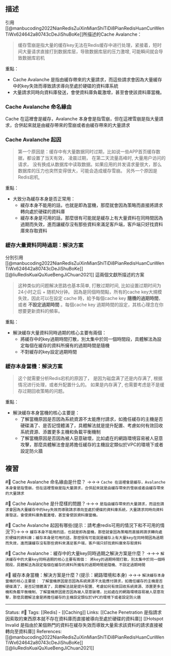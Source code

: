 ## 描述

引用[[@manbucoding2022NianRedisZuiXinMianShiTiDi8PianRedisHuanCunWenTiWx624642a80743cDeJiShuBoKe]]所描述的Cache Avalanche：
> 缓存雪崩是指大量的缓存key无法在Redis缓存中进行处理，紧接着，短时间大量请求直接打到数据库层，导致数据库层的压力激增, 可能瞬间就会导致数据库宕机

重點：
- Cache Avalanche 是指由緩存帶來的大量請求，而這些請求會因為大量緩存中的key失效而導致請求導向至處於硬碟的資料庫系統
- 大量請求同時向資料庫發送，會使資料庫負載激增，甚至會使該資料庫當機。


### Cache Avalanche 命名緣由
Cache 在這裡會是緩存，Avalanche 本身會是指雪崩，但在這裡雪崩是指大量請求，合併起來就是由緩存帶來的雪崩或者由緩存帶來的大量請求

### Cache Avalanche 起因
> 第一个原因是：缓存中有大量数据同时过期，比如说一些APP首页缓存数据，都设置了当天有效， 凌晨过期， 在第二天流量高峰时, 大量用户访问的请求， 没有换成从数据库中读取数据。如果应用的并发请求量很大，那么数据库的压力也突然变得很大，可能会造成缓存雪崩。
> 另外一个原因是Redis宕机, 

重點：
- 大致分為緩存本身是否正常用：
	- 緩存本身不能用的話，也就是即為當機，那麼就會因為策略而直接將請求轉向處於硬碟的資料庫
	- 緩存本身是可用的話，那麼很有可能就是緩存上有大量資料在同時間因為過期而失效，進而讓緩存沒有那些資料來滿足客戶端，客戶端只好找資料庫來存取資料

### 緩存大量資料同時過期：解決方案
分別引用
[[@manbucoding2022NianRedisZuiXinMianShiTiDi8PianRedisHuanCunWenTiWx624642a80743cDeJiShuBoKe]]
[[@liuRedisKuaiQuXueBengJiChuan2021]]
這兩個文獻所描述的方案
> 这种类似的问题解决思路也基本简单, 打散过期时间, 比如设置过期时间为 24小时之后 + 随机N分钟。
> 因為是同個時間點，所有的cache key大規模失效，因此可以在設定 cache 時，給予每個cache key **隨機的過期時間**，或者 **不設定過期時間** 。每個cache key 過期時間的設定，其核心理念在你想要更新資料的頻率。

重點：
- 解決緩存大量資料同時過期的核心主要有兩個：
	- 將緩存中的key過期時間打散，別太集中於同一個時間段，具體解法為設定每個在緩存的資料所擁有的過期時間是隨機
	- 不對緩存的key設定過期時間

### 緩存本身當機：解決方案

> 这个就需要分析Redis宕机的原因了， 是因为磁盘满了还是内存满了, 根据情况进行处理，或者升配置什么的。
> 如果是内存满了, 也需要考虑是不是缓存过期回收策略的问题。

重點：
- 解決緩存本身當機的核心主要是：
	- 了解當機原因是否因為系統資源不太能應付請求，如擔任緩存的主機是否硬碟滿了、是否記憶體滿了，具體解法就是提升配置、考慮如何有效回收系統資源、添置更多主機和負載平衡機制
	- 了解當機原因是否因為被人惡意破壞，比如處在的網路環境容易被人惡意攻擊，那麼具體解法會是將擔任緩存的主機設定類似於VPC的環境下或者設定防火牆

## 複習
#🧠 Cache Avalanche 命名緣由是什麼？ ->->-> `Cache 在這裡會是緩存，Avalanche 本身會是指雪崩，但在這裡雪崩是指大量請求，合併起來就是由緩存帶來的雪崩或者由緩存帶來的大量請求`
<!--SR:!2022-08-07,40,250-->

#🧠  Cache Avalanche 是什麼樣的問題？->->-> `是指由緩存帶來的大量請求，而這些請求會因為大量緩存中的key失效而導致請求導向至處於硬碟的資料庫系統，大量請求同時向資料庫發送，會使資料庫負載激增，甚至會使該資料庫當機。`
<!--SR:!2022-09-26,74,250-->

#🧠 Cache Avalanche 起因有哪些(提示：請考慮redis可用的情況下和不可用的情況下)->->-> `緩存本身不能用的話，也就是即為當機，那麼就會因為策略而直接將請求轉向處於硬碟的資料庫；緩存本身是可用的話，那麼很有可能就是緩存上有大量key在同時間因為過期而失效，進而讓緩存沒有那些資料來滿足客戶端，客戶端只好找資料庫來存取資料`
<!--SR:!2022-09-24,73,250-->


#🧠   Cache Avalanche：緩存中的大量key同時過期之解決方案是什麼？ ->->-> `解決緩存中的大量key同時過期的核心主要有兩個： 將key的過期時間打散，別太集中於同一個時間段，具體解法為設定每個在緩存的資料所擁有的過期時間是隨機、不設定過期時間`
<!--SR:!2022-07-27,10,250-->

#🧠 緩存本身當機：解決方案是什麼？(提示：網路環境和本身) ->->-> `解決緩存本身當機的核心主要是： 了解當機原因是否因為系統資源不太能應付請求，如擔任緩存的主機是否硬碟滿了、是否記憶體滿了，具體解法就是提升配置、考慮如何有效回收系統資源、添置更多主機和負載平衡機制、了解當機原因是否因為被人惡意破壞，比如處在的網路環境容易被人惡意攻擊，那麼具體解法會是將擔任緩存的主機設定類似於VPC的環境下或者設定防火牆`
<!--SR:!2022-09-26,74,250-->

---
Status: #🌱 
Tags:
[[Redis] - [[Caching]]
Links:
[[Cache Penetration 是指請求因索取的東西原本就不存在資料庫而直接被導向至處於硬碟的資料庫]]
[[Hotspot Invalid 是指由於某個熱門的資料在緩存失效而導致大量索求該資料的請求直接被轉向至資料庫]]
References:
[[@manbucoding2022NianRedisZuiXinMianShiTiDi8PianRedisHuanCunWenTiWx624642a80743cDeJiShuBoKe]]
[[@liuRedisKuaiQuXueBengJiChuan2021]]
